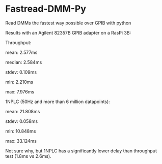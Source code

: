 # Fastread-DMM-Py
Read DMMs the fastest way possible over GPIB with python

Results with an Agilent 82357B GPIB adapter on a RasPi 3B:


Throughput:

mean: 2.577ms

median: 2.584ms

stdev: 0.109ms

min: 2.210ms

max: 7.976ms


1NPLC (50Hz and more than 6 million datapoints):

mean: 21.808ms

stdev: 0.058ms

min: 10.848ms

max: 33.124ms


Not sure why, but 1NPLC has a significantly lower delay than throughput test (1.8ms vs 2.6ms).
